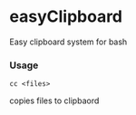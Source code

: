 # easyClipboard
Easy clipboard system for bash 

### Usage
```
cc <files>
```
copies files to clipbaord
